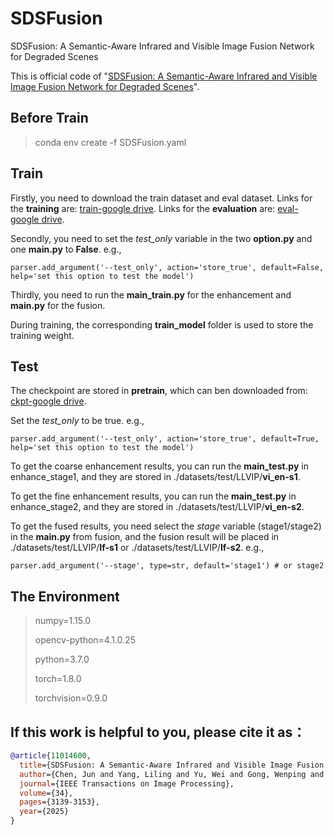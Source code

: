 # SDSFusion

SDSFusion: A Semantic-Aware Infrared and Visible Image Fusion Network for Degraded Scenes

This is official code of "[SDSFusion: A Semantic-Aware Infrared and Visible Image Fusion Network for Degraded Scenes](https://ieeexplore.ieee.org/abstract/document/11014600)".

## Before Train

> conda env create -f SDSFusion.yaml

## Train

Firstly, you need to download the train dataset and eval dataset. Links for the **training** are: [train-google drive](https://drive.google.com/file/d/1dL-2-YU2S49yTb1NsFxrIa3rr5KYF3B9/view?usp=drive_link). Links for the **evaluation** are: [eval-google drive](https://drive.google.com/file/d/1krP1JKHH7CM103kbooNmHS8OtEtN_JdI/view?usp=drive_link).

Secondly, you need to set the *test_only* variable in the two **option.py** and one **main.py** to **False**. e.g.,
```
parser.add_argument('--test_only', action='store_true', default=False, help='set this option to test the model')
```

Thirdly, you need to run the **main_train.py** for the enhancement and **main.py** for the fusion.

During training, the corresponding **train_model** folder is used to store the training weight.

## Test

The checkpoint are stored in **pretrain**, which can ben downloaded from: [ckpt-google drive](https://drive.google.com/file/d/1Y8Z0FTTV9x5QrREnwtLelXfXT5eRJm8-/view?usp=sharing).

Set the *test_only* to be true. e.g.,
```
parser.add_argument('--test_only', action='store_true', default=True, help='set this option to test the model')
```

To get the coarse enhancement results, you can run the **main_test.py** in enhance_stage1, and they are stored in ./datasets/test/LLVIP/**vi_en-s1**.

To get the fine enhancement results, you can run the **main_test.py** in enhance_stage2, and they are stored in ./datasets/test/LLVIP/**vi_en-s2**.

To get the fused results, you need select the *stage* variable (stage1/stage2) in the **main.py** from fusion, and the fusion result will be placed in ./datasets/test/LLVIP/**If-s1** or ./datasets/test/LLVIP/**If-s2**. e.g.,
```
parser.add_argument('--stage', type=str, default='stage1') # or stage2
```

## The Environment

>numpy=1.15.0
>
>opencv-python=4.1.0.25
>
>python=3.7.0
>
>torch=1.8.0
>
>torchvision=0.9.0


## If this work is helpful to you, please cite it as：
```bibtex
@article{11014600,
  title={SDSFusion: A Semantic-Aware Infrared and Visible Image Fusion Network for Degraded Scenes},
  author={Chen, Jun and Yang, Liling and Yu, Wei and Gong, Wenping and Cai, Zhanchuan and Ma, Jiayi},
  journal={IEEE Transactions on Image Processing}, 
  volume={34},
  pages={3139-3153},
  year={2025}
}
